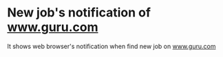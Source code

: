 # New job's notification of www.guru.com

It shows web browser's notification when find new job on www.guru.com
